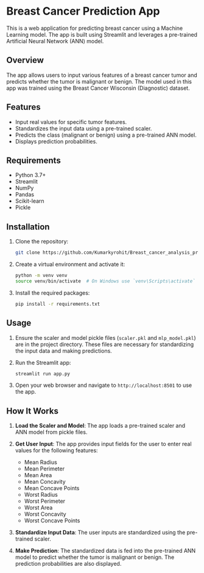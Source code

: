 # Breast Cancer Prediction App

This is a web application for predicting breast cancer using a Machine Learning model. The app is built using Streamlit and leverages a pre-trained Artificial Neural Network (ANN) model.

## Overview

The app allows users to input various features of a breast cancer tumor and predicts whether the tumor is malignant or benign. The model used in this app was trained using the Breast Cancer Wisconsin (Diagnostic) dataset.

## Features

- Input real values for specific tumor features.
- Standardizes the input data using a pre-trained scaler.
- Predicts the class (malignant or benign) using a pre-trained ANN model.
- Displays prediction probabilities.

## Requirements

- Python 3.7+
- Streamlit
- NumPy
- Pandas
- Scikit-learn
- Pickle

## Installation

1. Clone the repository:
    ```bash
    git clone https://github.com/Kumarkyrohit/Breast_cancer_analysis_prediction-end-to-end.git
    ```

2. Create a virtual environment and activate it:
    ```bash
    python -m venv venv
    source venv/bin/activate  # On Windows use `venv\Scripts\activate`
    ```

3. Install the required packages:
    ```bash
    pip install -r requirements.txt
    ```

## Usage

1. Ensure the scaler and model pickle files (`scaler.pkl` and `mlp_model.pkl`) are in the project directory. These files are necessary for standardizing the input data and making predictions.

2. Run the Streamlit app:
    ```bash
    streamlit run app.py
    ```

3. Open your web browser and navigate to `http://localhost:8501` to use the app.

## How It Works

1. **Load the Scaler and Model**: The app loads a pre-trained scaler and ANN model from pickle files.

2. **Get User Input**: The app provides input fields for the user to enter real values for the following features:
    - Mean Radius
    - Mean Perimeter
    - Mean Area
    - Mean Concavity
    - Mean Concave Points
    - Worst Radius
    - Worst Perimeter
    - Worst Area
    - Worst Concavity
    - Worst Concave Points

3. **Standardize Input Data**: The user inputs are standardized using the pre-trained scaler.

4. **Make Prediction**: The standardized data is fed into the pre-trained ANN model to predict whether the tumor is malignant or benign. The prediction probabilities are also displayed.

